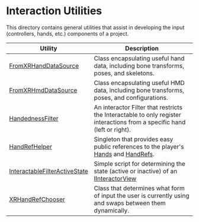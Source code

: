 # Interaction Utilities

This directory contains general utilities that assist in developing the input (controllers, hands, etc.) components of a project.

|Utility|Description|
|-|-|
|[FromXRHandDataSource](./FromXRHandDataSource.cs)|Class encapsulating useful hand data, including bone transforms, poses, and skeletons.|
|[FromXRHmdDataSource](./FromXRHmdDataSource.cs)|Class encapsulating useful HMD data, including bone transforms, poses, and configurations.|
|[HandednessFilter](./HandednessFilter.cs)|An interactor Filter that restricts the Interactable to only register interactions from a specific hand (left or right).|
|[HandRefHelper](./HandRefHelper.cs)|Singleton that provides easy public references to the player's [Hands](https://developers.meta.com/horizon/reference/interaction/latest/class_oculus_interaction_input_hand) and [HandRefs](https://developers.meta.com/horizon/reference/interaction/latest/class_oculus_interaction_input_hand_ref).|
|[InteractableFilterActiveState](./InteractableFilterActiveState.cs)|Simple script for determining the state (active or inactive) of an [IInteractorView](https://developers.meta.com/horizon/reference/interaction/latest/interface_oculus_interaction_i_interactor_view)|
|[XRHandRefChooser](./XRHandRefChooser.cs)|Class that determines what form of input the user is currently using and swaps between them dynamically.|
